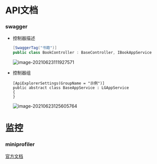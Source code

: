 # API文档

### swagger

- 控制器描述

  ```csharp
  [SwaggerTag("书籍")]
  public class BookController : BaseController, IBookAppService
  ```

  ![image-20210623111927571](\images\image-20210623111927571.png)

- 控制器组

  ```chsarp
  [ApiExplorerSettings(GroupName = "示例")]
  public abstract class BaseAppService : LGAppService
  {
  }  
  ```

  ![image-20210623125605764](\images\image-20210623125605764.png)

# 监控

### miniprofiler

[官方文档](https://miniprofiler.com/)



